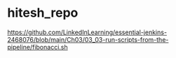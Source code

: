 # hitesh_repo
https://github.com/LinkedInLearning/essential-jenkins-2468076/blob/main/Ch03/03_03-run-scripts-from-the-pipeline/fibonacci.sh
